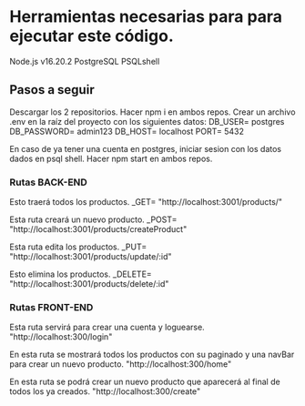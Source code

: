 # Herramientas necesarias para para ejecutar este código.

Node.js v16.20.2
PostgreSQL
PSQLshell

## Pasos a seguir

Descargar los 2 repositorios.
Hacer npm i en ambos repos.
Crear un archivo .env en la raíz del proyecto con los siguientes datos:
DB_USER= postgres
DB_PASSWORD= admin123
DB_HOST= localhost
PORT= 5432

En caso de ya tener una cuenta en postgres, iniciar sesion con los datos dados en psql shell.
Hacer npm start en ambos repos.

### Rutas BACK-END

Esto traerá todos los productos.
_GET= "http://localhost:3001/products/" 

Esta ruta creará un nuevo producto.
_POST= "http://localhost:3001/products/createProduct" 

Esta ruta edita los productos.
_PUT= "http://localhost:3001/products/update/:id" 

Esto elimina los productos.
_DELETE= "http://localhost:3001/products/delete/:id" 

### Rutas FRONT-END

Esta ruta servirá para crear una cuenta y loguearse.
"http://localhost:300/login"

En esta ruta se mostrará todos los productos con su paginado y una navBar para crear un nuevo producto.
"http://localhost:300/home"

En esta ruta se podrá crear un nuevo producto que aparecerá al final de todos los ya creados.
"http://localhost:300/create"


